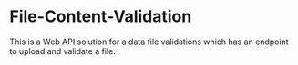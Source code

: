 # File-Content-Validation
This is a Web API solution for a data file validations which has an endpoint to upload  and validate a file.
